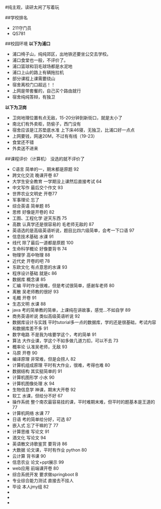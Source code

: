 #纯主观，读研太闲了写着玩

##学校排名
+ 211守门员
+ QS781 

##校园环境
  **以下为浦口**
+ 浦口椅子山，纯纯郊区，出地铁还要坐公交去学校。
+ 浦口食堂也一般，不评价了。
+ 浦口篮球和羽毛球场都是水泥地
+ 浦口上山的路上有辆拖拉机
+ 部分课程上课需要绕山
+ 宿舍离校门口超远！！
+ 上网是带套餐的，自己买个路由就行
+ 宿舍纯纯答辩，有独卫
  
**以下为卫岗**
+ 卫岗地理位置有点无敌，15-20分钟到新街口，就是太小了
+ 南北们有外卖柜，防偷子，西门没有
+ 宿舍应该是江苏垫底水准 上下床46寝，无独卫，比浦口好一点点
+ 上网要钱，网速20M，不过有有线（19-23）
+ 食堂还不错
+ 外卖送不进来

##课程评价（计算机）
没选的就不评价了
* C语言 简单的一，期末都是原题 92
* 跨文化交流 晚课开卷 87
* 大学生安全教育 一学期没上课然后直接考试 64
* 中文写作 最后交个作文 93
* 世界农业文明史 开卷77
* 军事理论 忘了
* 综合英语 简单题 85
* 思修 好像是开卷的 82
* 工图、工程化学 逆天东西 75
* 高数 认真学还是很容易的 毛老师无敌的 87
* 英语选的是高级英语听说，题目比四六级简单，会考一下口语 97
* 信息技术基础 水课 91
* 线代 除了最后一道都是原题 100
* 生命科学概论 好像要背书 74
* 物理学 高中物理 88
* 近代史 开卷的吧 78
* 东欧文化 有点意思的水课 93
* 程序设计基础 就是c 86
* 数据库 概念课 85
* 汇编 平时作业很难，但是考试很简单，感谢车老师 80
* 离散 吴老师教的很好 93
* 毛概 开卷 91
* 生态文明 水课 88
* java 考的简单教的简单，上课纯在讲故事，感觉...不如自学 89
* 商务英语听说 类似高级英语听说 92
* 数据库设计与实践 平时tutorial多一点的数据库，学的还是很基础，考试内容和数据库差不多 91
* 数字电路 不是我为啥要学这个，考的简单 91
* 算法 大作业课，学这个不如多做几道力扣，可以不去 73
* 概率论 认准吴老师，无敌 93
* 马原 开卷 90
* 编译原理 非常难，但是会捞人 82
* 计算机组成原理 平时有大作业，很难，考得也难 80
* 数据结构 其实挺简单的 91
* 计算机图形学 小水 90
* 计算机图像处理 水 94
* 生物信息学 神课，期末大开卷 92
* 软工 水课，但给分不好 67
* 操作系统 整个南农最容易挂的课，平时难期末难，但平时的题基本是王道的 77
* 计算机网络 水课 77
* 日语 考的简单给分好，可选 87
* 嵌入式 忘了干嘛的了 77
* 计算思维 写论文 91
* 酒文化 写论文 94
* 英语散文诗歌鉴赏 要背诗 86
* 大数据 论文课，平时有作业 python 80
* 云计算 背书课 90
* 信息农业 论文+ppt展示 99
* web应用 前端课开卷 80
* 综合系统开发 要求做springboot B
* 专业综合能力测试 直接去不挂人
* 毕设 本人jmy组 82
* 
* 
* 

